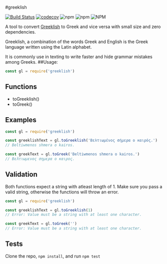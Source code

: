 #greeklish 

[![Build Status](https://travis-ci.com/papasavvas/greeklish.svg?token=qQ3QrbzokVkMmixS8E1M&branch=master)](https://travis-ci.com/papasavvas/greeklish)
[![codecov](https://codecov.io/gh/papasavvas/greeklish/branch/master/graph/badge.svg)](https://codecov.io/gh/papasavvas/greeklish)
![npm](https://img.shields.io/npm/dm/greeklish)
![npm](https://img.shields.io/npm/v/greeklish)
![NPM](https://img.shields.io/npm/l/greeklish?color=blue)


A tool to convert [Greeklish](https://en.wikipedia.org/wiki/Greeklish) to Greek and vice versa with small size and zero dependencies.

Greeklish, a combination of the words Greek and English is the Greek language written using the Latin alphabet.

It is commonly use in texting to write faster and hide grammar mistakes among Greeks.
##Usage:
```js
const gl = require('greeklish')
```

## Functions
- toGreeklish()
- toGreek()

## Examples
```js
const gl = require('greeklish')

const greeklishText = gl.toGreeklish('Βελτιωμένος σήμερα ο καιρός.')
// Beltiwmenos shmera o kairos.

const greekText = gl.toGreek('Βeltiwmenos shmera o kairos.')
// Βελτιωμενος σημερα ο καιρος.
```

## Validation
Both functions expect a string with atleast length of 1. Make sure you pass a valid string, otherwise the functions will throw an error.
```js
const gl = require('greeklish')

const greeklishText = gl.toGreeklish(1)
// Error: Value must be a string with at least one character.

const greekText = gl.toGreek('')
// Error: Value must be a string with at least one character.
```

## Tests
Clone the repo, `npm install`, and run `npm test`